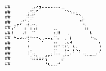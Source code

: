 ## 
##⠀⠀⠀⠀⠀⠀⠀⣠⠔⣲⠤⠤⠤⠤⠤⠤⣄⡀⠀⠀⠀⠀⠀⠀⠀⠀⠀⠀⠀
##⠀⠀⠀⠀⠀⢠⠞⣥⠋⠀⠀⠀⠀⠀⠀⠀⠀⠈⠑⠢⠤⣄⡀⠀⠀⠀⠀⠀⠀
##⠀⠀⠀⠀⢠⠛⣸⠃⠀⠀⠀⠀⠀⠀⠀⠀⠀⠀⠀⠀⠀⠀⠈⣆⠀⠀⠀⠀⠀
##⠀⠀⣀⡴⠋⣰⠁⣀⠀⠀⠀⠀⠀⠀⠀⠀⠀⠀  ⠀⠀⠀⠀⠛⡄⠀⠀⠀⠀
##⢠⠋⠁⠀⢰⠉⢸⢠⡇⠀⠀⠀⠀⠀⣀⠀⠀⠀⠀⠀⠀⠀⠀⠀⣷⠀⠀⠀⠀
##⢸⠀⠀⠀⣼⠀⠀⠉⠀⠀⠀⠀⠀⠀⣆⣿⠀⠀⢀⠀⠀⠀ ⠀⠀⠀⣧⠀⠀⠀
##⠀⠓⠤⠴⠤⢛⠜⠒⠒⢄⢀⠤⠤⣄⠉⡄⠀⢀⠀⡇⠀⠀⠀⠀⠀⠀⠓⣄⠀
##⠀⠀⠀⠀⠀⢈⠀⠀⠀⠀⠁⠀⠀⠀⣶⣀⣀⣠⡦⠺⡀⠀⠀⠀⠀⠀  ⠀⠀⢆
##⠀⠀⠀⠀⠀⠘⣆⠀⠀⠀⠀⠀⠀⠀⠿⠀⠀⢺⣐⠀⡗⢆⡀⠀⠀⠀  ⠀⠀⢸
##⠀⠀⠀⠀⠀⠸⡘⢦⡀⠀⠀⢀⣀⡖⠷⠶⠒⣺⣀⠖⠁⠀⠑⠲⣆⣀⣀⡠⠊
##⠀⠀⠀⠀⠀⠀⠙⠶⠷⠶⠖⢻⠁⠀⠀⠀⣰⠃⠀⠀⠀⠀⠀⠀⠀⠀⠀⠀⠀
##⠀⠀⠀⠀⠀⠀⠀⠀⠀⠀⠀⠘⢆⣀⣀⠚⠀⠀⠀⠀⠀⠀⠀⠀⠀⠀⠀⠀⠀

<!--
**glamorousangel/glamorousangel** is a ✨ _special_ ✨ repository because its `README.md` (this file) appears on your GitHub profile.

Here are some ideas to get you started:

- 🔭 I’m currently working on ...
- 🌱 I’m currently learning ...
- 👯 I’m looking to collaborate on ...
- 🤔 I’m looking for help with ...
- 💬 Ask me about ...
- 📫 How to reach me: ...
- 😄 Pronouns: ...
- ⚡ Fun fact: ...
-->
